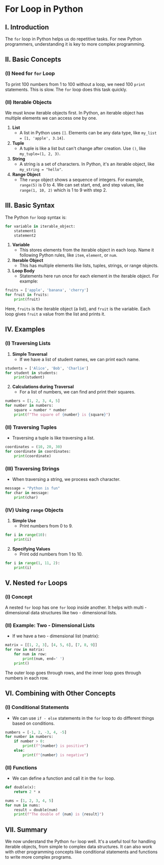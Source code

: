 # For Loop in Python

## I. Introduction

The `for` loop in Python helps us do repetitive tasks. For new Python programmers, understanding it is key to more complex programming.

## II. Basic Concepts

### (I) Need for `for` Loop

To print 100 numbers from 1 to 100 without a loop, we need 100 `print` statements. This is slow. The `for` loop does this task quickly.

### (II) Iterable Objects

We must know iterable objects first. In Python, an iterable object has multiple elements we can access one by one.

1. **List**
    - A list in Python uses `[]`. Elements can be any data type, like `my_list = [1, 'apple', 3.14]`.
2. **Tuple**
    - A tuple is like a list but can't change after creation. Use `()`, like `my_tuple=(1, 2, 3)`.
3. **String**
    - A string is a set of characters. In Python, it's an iterable object, like `my_string = "hello"`.
4. **Range Object**
    - The `range` object shows a sequence of integers. For example, `range(5)` is 0 to 4. We can set start, end, and step values, like `range(1, 10, 2)` which is 1 to 9 with step 2.

## III. Basic Syntax

The Python `for` loop syntax is:

```python
for variable in iterable_object:
    statement1
    statement2
```

1. **Variable**
    - This stores elements from the iterable object in each loop. Name it following Python rules, like `item`, `element`, or `num`.
2. **Iterable Object**
    - This has multiple elements like lists, tuples, strings, or range objects.
3. **Loop Body**
    - Statements here run once for each element in the iterable object. For example:

```python
fruits = ['apple', 'banana', 'cherry']
for fruit in fruits:
    print(fruit)
```

Here, `fruits` is the iterable object (a list), and `fruit` is the variable. Each loop gives `fruit` a value from the list and prints it.

## IV. Examples

### (I) Traversing Lists

1. **Simple Traversal**
    - If we have a list of student names, we can print each name.

```python
students = ['Alice', 'Bob', 'Charlie']
for student in students:
    print(student)
```

2. **Calculations during Traversal**
    - For a list of numbers, we can find and print their squares.

```python
numbers = [1, 2, 3, 4, 5]
for number in numbers:
    square = number * number
    print(f"The square of {number} is {square}")
```

### (II) Traversing Tuples

- Traversing a tuple is like traversing a list.

```python
coordinates = (10, 20, 30)
for coordinate in coordinates:
    print(coordinate)
```

### (III) Traversing Strings

- When traversing a string, we process each character.

```python
message = "Python is fun"
for char in message:
    print(char)
```

### (IV) Using `range` Objects

1. **Simple Use**
    - Print numbers from 0 to 9.

```python
for i in range(10):
    print(i)
```

2. **Specifying Values**
    - Print odd numbers from 1 to 10.

```python
for i in range(1, 11, 2):
    print(i)
```

## V. Nested `for` Loops

### (I) Concept

A nested `for` loop has one `for` loop inside another. It helps with multi - dimensional data structures like two - dimensional lists.

### (II) Example: Two - Dimensional Lists

- If we have a two - dimensional list (matrix):

```python
matrix = [[1, 2, 3], [4, 5, 6], [7, 8, 9]]
for row in matrix:
    for num in row:
        print(num, end=' ')
    print()
```

The outer loop goes through rows, and the inner loop goes through numbers in each row.

## VI. Combining with Other Concepts

### (I) Conditional Statements

- We can use `if - else` statements in the `for` loop to do different things based on conditions.

```python
numbers = [-1, 2, -3, 4, -5]
for number in numbers:
    if number > 0:
        print(f"{number} is positive")
    else:
        print(f"{number} is negative")
```

### (II) Functions

- We can define a function and call it in the `for` loop.

```python
def double(x):
    return 2 * x

nums = [1, 2, 3, 4, 5]
for num in nums:
    result = double(num)
    print(f"The double of {num} is {result}")
```

## VII. Summary

We now understand the Python `for` loop well. It's a useful tool for handling iterable objects, from simple to complex data structures. It can also work with other programming concepts like conditional statements and functions to write more complex programs.